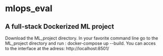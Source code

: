 # mlops_eval
## A full-stack Dockerized ML project

Download the ML_project directory. 
In your favorite command line go to the ML_project directory  and run : docker-compose up --build.
You can acces to the interface at the adress: http://localhost:8501/
